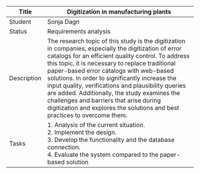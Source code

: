| Title | **Digitization in manufacturing plants** |
| ----- | ----- | 
| Student | Sonja Dagn  | 
| Status | Requirements analysis | 
| Description | The research topic of this study is the digitization in companies, especially the digitization of error catalogs for an efficient quality control. To address this topic, it is necessary to replace traditional paper-based error catalogs with web-based solutions. In order to significantly increase the input quality, verifications and plausibility queries are added. Additionally, the study examines the challenges and barriers that arise during digitization and explores the solutions and best practices to overcome them. |
|Tasks| 1. Analysis of the current situation.<br> 2. Implement the design. <br> 3.	Develop the functionality and the database connection. <br> 4. Evaluate the system compared to the paper-based solution <br> |

